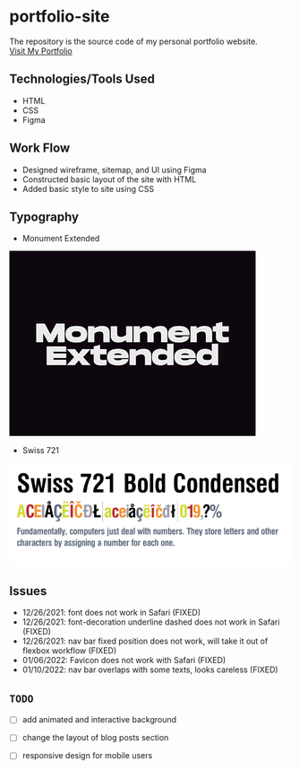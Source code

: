 # portfolio-site

The repository is the source code of my personal portfolio website.<br>
[Visit My Portfolio](https://flaviaouyang.github.io/portfolio-site/)

## Technologies/Tools Used

- HTML
- CSS
- Figma

## Work Flow

- Designed wireframe, sitemap, and UI using Figma
- Constructed basic layout of the site with HTML
- Added basic style to site using CSS

## Typography

- Monument Extended<br>

![monument extended font](public/img/Monument-Extended.jpg)

- Swiss 721<br>

![swiss 721](public/img/swiss.png.webp)

## Issues

- 12/26/2021: font does not work in Safari (FIXED)
- 12/26/2021: font-decoration underline dashed does not work in Safari (FIXED)
- 12/26/2021: nav bar fixed position does not work, will take it out of flexbox workflow (FIXED)
- 01/06/2022: Favicon does not work with Safari (FIXED)
- 01/10/2022: nav bar overlaps with some texts, looks careless (FIXED)

## `TODO`

- [ ] add animated and interactive background
- [ ] change the layout of blog posts section
- [ ] responsive design for mobile users





